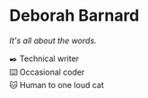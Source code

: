 # Deborah Barnard

_It's all about the words._

✒️ Technical writer  
⌨️ Occasional coder  
🐱 Human to one loud cat
